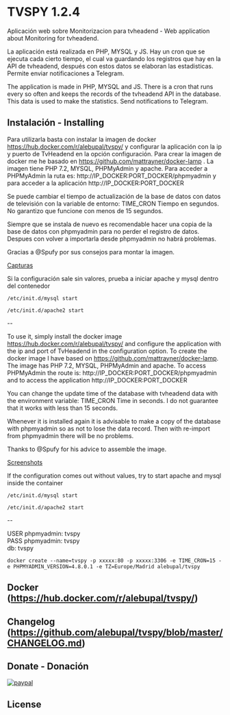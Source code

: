 # TVSPY 1.2.4

Aplicación web sobre Monitorizacion para tvheadend - Web application about Monitoring for tvheadend.

La aplicación está realizada en PHP, MYSQL y JS. Hay un cron que se ejecuta cada cierto tiempo, el cual va guardando los registros que hay en la API de tvheadend, después con estos datos se elaboran las estadisticas. Permite enviar notificaciones a Telegram.

The application is made in PHP, MYSQL and JS. There is a cron that runs every so often and keeps the records of the tvheadend API in the database. This data is used to make the statistics. Send notifications to Telegram.

## Instalación - Installing
Para utilizarla basta con instalar la imagen de docker https://hub.docker.com/r/alebupal/tvspy/ y configurar la aplicación con la ip y puerto de TvHeadend en la opción configuración.
Para crear la imagen de docker me he basado en https://github.com/mattrayner/docker-lamp .
La imagen tiene PHP 7.2, MYSQL, PHPMyAdmin y apache.
Para acceder a PHPMyAdmin la ruta es: http://IP_DOCKER:PORT_DOCKER/phpmyadmin y para acceder a la aplicación http://IP_DOCKER:PORT_DOCKER

Se puede cambiar el tiempo de actualización de la base de datos con datos de televisión con la variable de entorno: TIME_CRON
Tiempo en segundos.
No garantizo que funcione con menos de 15 segundos.

Siempre que se instala de nuevo es recomendable hacer una copia de la base de datos con phpmyadmin para no perder el registro de datos. Despues con volver a importarla desde phpmyadmin no habrá problemas.

Gracias a @Spufy por sus consejos para montar la imagen.

[Capturas](https://github.com/alebupal/tvspy/tree/master/capturas)

Si la configuración sale sin valores, prueba a iniciar apache y mysql dentro del contenedor
```
/etc/init.d/mysql start
```
```
/etc/init.d/apache2 start
```

--

To use it, simply install the docker image https://hub.docker.com/r/alebupal/tvspy/ and configure the application with the ip and port of TvHeadend in the configuration option.
To create the docker image I have based on https://github.com/mattrayner/docker-lamp.
The image has PHP 7.2, MYSQL, PHPMyAdmin and apache.
To access PHPMyAdmin the route is: http://IP_DOCKER:PORT_DOCKER/phpmyadmin and to access the application http://IP_DOCKER:PORT_DOCKER

You can change the update time of the database with tvheadend data with the environment variable: TIME_CRON
Time in seconds.
I do not guarantee that it works with less than 15 seconds.

Whenever it is installed again it is advisable to make a copy of the database with phpmyadmin so as not to lose the data record. Then with re-import from phpmyadmin there will be no problems.

Thanks to @Spufy for his advice to assemble the image.

[Screenshots](https://github.com/alebupal/tvspy/tree/master/capturas)

If the configuration comes out without values, try to start apache and mysql inside the container
```
/etc/init.d/mysql start
```
```
/etc/init.d/apache2 start
```

--

USER phpmyadmin: tvspy<br/>
PASS phpmyadmin: tvspy<br/>
db: tvspy

```
docker create --name=tvspy -p xxxxx:80 -p xxxxx:3306 -e TIME_CRON=15 -e PHPMYADMIN_VERSION=4.8.0.1 -e TZ=Europe/Madrid alebupal/tvspy
```

## Docker (https://hub.docker.com/r/alebupal/tvspy/)

## Changelog (https://github.com/alebupal/tvspy/blob/master/CHANGELOG.md)

## Donate - Donación
[![paypal](https://www.paypalobjects.com/es_ES/ES/i/btn/btn_donateCC_LG.gif)](https://www.paypal.com/cgi-bin/webscr?cmd=_s-xclick&hosted_button_id=7M4FFLM5WMKWQ)

## License
